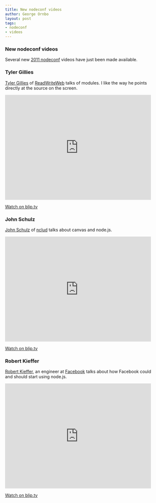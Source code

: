 ```yaml
---
title: New nodeconf videos
author: George Ornbo
layout: post
tags:
- nodeconf
- videos
---
```


### New nodeconf videos

Several new [2011 nodeconf][1] videos have just been made available.

### Tyler Gillies

[Tyler Gillies][2] of [ReadWriteWeb][3] talks of modules. I like the way he points directly at the source on the screen.

<iframe src="http://blip.tv/play/g_MngtCaPAI.html" width="480" height="346" frameborder="0" allowfullscreen></iframe>

[Watch on blip.tv][8]

### John Schulz

[John Schulz][4] of [nclud][6] talks about canvas and node.js.

<iframe src="http://blip.tv/play/g_MngtCZTgI.html" width="480" height="346" frameborder="0" allowfullscreen></iframe>

[Watch on blip.tv][9]

### Robert Kieffer

[Robert Kieffer][5], an engineer at [Facebook][7] talks about how Facebook could and should start using node.js.

<iframe src="http://blip.tv/play/g_MngtCYdgI.html" width="480" height="346" frameborder="0" allowfullscreen></iframe>

[Watch on blip.tv][10]

[1]: http://2011.nodeconf.com/
[2]: https://github.com/tjgillies
[3]: http://www.readwriteweb.com/
[4]: https://twitter.com/JFSIII
[5]: http://www.broofa.com/
[6]: http://nclud.com/
[7]: http://www.facebook.com/
[8]: http://blip.tv/jsconf/nodeconf-2011-tyler-gillies-5508312
[9]: http://blip.tv/jsconf/nodeconf-2011-john-schulz-5508202
[10]: http://blip.tv/jsconf/nodeconf-2011-robert-kieffer-5508114

